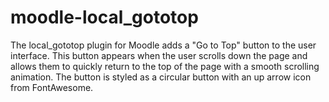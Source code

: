 # moodle-local_gototop
The local_gototop plugin for Moodle adds a "Go to Top" button to the user interface. This button appears when the user scrolls down the page and allows them to quickly return to the top of the page with a smooth scrolling animation. The button is styled as a circular button with an up arrow icon from FontAwesome.
